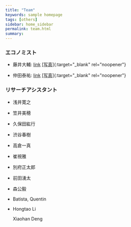 ```yaml
---
title: "Team"
keywords: sample homepage
tags: [others]
sidebar: home_sidebar
permalink: team.html
summary:
---
```


### エコノミスト

- 藤井大輔: [link](https://sites.google.com/site/fujii0622/home) [[写真]](./files/DaisukeFujii.jpg){:target="_blank" rel="noopener"}

- 仲田泰祐: [link](https://sites.google.com/site/taisukenakata/) [[写真]](./files/TaisukeNakata.jpg){:target="_blank" rel="noopener"}

<!-- - 砂川武貴 (プロジェクトの技術的サポート): [link](https://tkksnk.github.io/) -->


### リサーチアシスタント

- 浅井寛之

- 笠井美穂

- 久保田紘行

- 渋谷春樹

- 高倉一真

- 崔視雅

- 別府正太郎

- 前田湧太

- 森公毅

- Batista, Quentin

- Hongtao Li

  Xiaohan Deng
